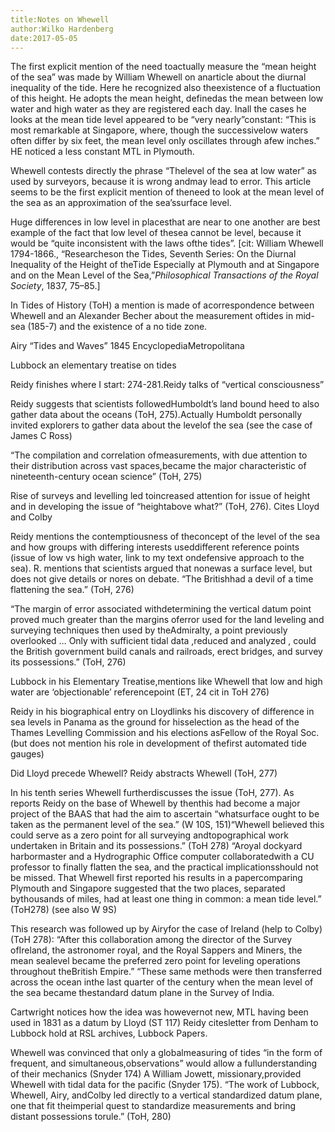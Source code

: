 ```yaml
---
title:Notes on Whewell
author:Wilko Hardenberg
date:2017-05-05
---
```


The first explicit mention of the need toactually measure the “mean height of the sea” was made by William Whewell on anarticle about the diurnal inequality of the tide. Here he recognized also theexistence of a fluctuation of this height. He adopts the mean height, definedas the mean between low water and high water as they are registered each day. Inall the cases he looks at the mean tide level appeared to be “very nearly”constant: “This is most remarkable at Singapore, where, though the successivelow waters often differ by six feet, the mean level only oscillates through afew inches.” HE noticed a less constant MTL in Plymouth. 

Whewell contests directly the phrase “Thelevel of the sea at low water” as used by surveyors, because it is wrong andmay lead to error. This article seems to be the first explicit mention of theneed to look at the mean level of the sea as an approximation of the sea’ssurface level.

Huge differences in low level in placesthat are near to one another are best example of the fact that low level of thesea cannot be level, because it would be “quite inconsistent with the laws ofthe tides”. [cit: William Whewell 1794-1866., “Researcheson the Tides, Seventh Series: On the Diurnal Inequality of the Height of theTide Especially at Plymouth and at Singapore and on the Mean Level of the Sea,”*Philosophical Transactions of the Royal Society*, 1837, 75–85.] 

 In Tides of History (ToH) a mention is made of acorrespondence between Whewell and an Alexander Becher about the measurement oftides in mid-sea (185-7) and the existence of a no tide zone.

Airy “Tides and Waves” 1845 EncyclopediaMetropolitana

Lubbock an elementary treatise on tides

Reidy finishes where I start: 274-281.Reidy talks of “vertical consciousness”

Reidy suggests that scientists followedHumboldt’s land bound heed to also gather data about the oceans (ToH, 275).Actually Humboldt personally invited explorers to gather data about the levelof the sea (see the case of James C Ross)

“The compilation and correlation ofmeasurements, with due attention to their distribution across vast spaces,became the major characteristic of nineteenth-century ocean science” (ToH, 275)

Rise of surveys and levelling led toincreased attention for issue of height and in developing the issue of “heightabove what?” (ToH, 276). Cites Lloyd and Colby

Reidy mentions the contemptiousness of theconcept of the level of the sea and how groups with differing interests useddifferent reference points (issue of low vs high water, link to my text ondefensive approach to the sea). R. mentions that scientists argued that nonewas a surface level, but does not give details or nores on debate. “The Britishhad a devil of a time flattening the sea.” (ToH, 276)

 

“The margin of error associated withdetermining the vertical datum point proved much greater than the margins oferror used for the land leveling and surveying techniques then used by theAdmiralty, a point previously overlooked … Only with sufficient tidal data ,reduced and analyzed , could the British government build canals and railroads, erect bridges, and survey its possessions.” (ToH, 276) 

Lubbock in his Elementary Treatise,mentions like Whewell that low and high water are ‘objectionable’ referencepoint (ET, 24 cit in ToH 276)

Reidy in his biographical entry on Lloydlinks his discovery of difference in sea levels in Panama as the ground for hisselection as the head of the Thames Levelling Commission and his elections asFellow of the Royal Soc. (but does not mention his role in development of thefirst automated tide gauges)

Did Lloyd precede Whewell?   Reidy abstracts Whewell (ToH, 277)

In his tenth series Whewell furtherdiscusses the issue (ToH, 277). As reports Reidy on the base of Whewell by thenthis had become a major project of the BAAS that had the aim to ascertain “whatsurface ought to be taken as the permanent level of the sea.” (W 10S, 151)“Whewell believed this could serve as a zero point for all surveying andtopographical work undertaken in Britain and its possessions.” (ToH 278) “Aroyal dockyard harbormaster and a Hydrographic Office computer collaboratedwith a CU professor to finally flatten the sea, and the practical implicationsshould not be missed. That Whewell first reported his results in a papercomparing Plymouth and Singapore suggested that the two places, separated bythousands of miles, had at least one thing in common: a mean tide level.” (ToH278) (see also W 9S)

This research was followed up by Airyfor  the case of Ireland (help to Colby)(ToH 278): “After this collaboration among the director of the Survey ofIreland, the astronomer royal, and the Royal Sappers and Miners, the mean sealevel became the preferred zero point for leveling operations throughout theBritish Empire.” “These same methods were then transferred across the ocean inthe last quarter of the century when the mean level of the sea became thestandard datum plane in the Survey of India. 

Cartwright notices how the idea was howevernot new, MTL having been used in 1831 as a datum by Lloyd (ST 117) Reidy citesletter from Denham to Lubbock hold at RSL archives, Lubbock Papers.

Whewell was convinced that only a globalmeasuring of tides “in the form of frequent, and simultaneous,observations”  would allow a fullunderstanding of their mechanics (Snyder 174) A William Jowett, missionary,provided Whewell with tidal data for the pacific (Snyder 175).  “The work of Lubbock, Whewell, Airy, andColby led directly to a vertical standardized datum plane, one that fit theimperial quest to standardize measurements and bring distant possessions torule.” (ToH, 280)